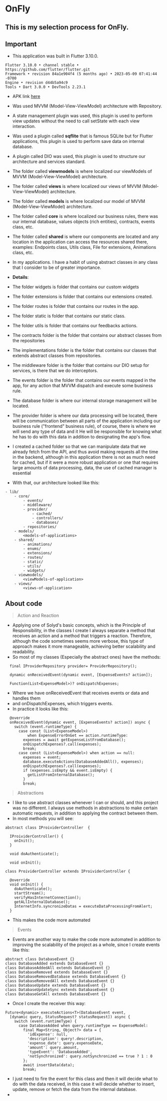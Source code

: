 # OnFly

## This is my selection process for OnFly.

## Important

- This application was built in Flutter 3.10.0.
>
    Flutter 3.10.0 • channel stable • https://github.com/flutter/flutter.git
    Framework • revision 84a1e904f4 (5 months ago) • 2023-05-09 07:41:44 -0700
    Engine • revision d44b5a94c9
    Tools • Dart 3.0.0 • DevTools 2.23.1
>
- APK link [here](https://drive.google.com/file/d/1xMgd64vtm_QpW-gYbyfCyZBJsPSbXksZ/view?usp=sharing)
- Was used MVVM (Model-View-ViewModel) architecture with Repository.
- A state management plugin was used, this plugin is used to perform view updates without the need to call setState with each view interaction.
- Was used a plugin called **sqflite** that is famous SQLite but for Flutter applications, this plugin is used to perform save data on internal database.
- A plugin called DIO was used, this plugin is used to structure our architecture and services standard.
- The folder called **viewmodels** is where localized our viewModels of MVVM (Model-View-ViewModel) architecture.
- The folder called **views** is where localized our views of MVVM (Model-View-ViewModel) architecture.
- The folder called **models** is where localized our model of MVVM (Model-View-ViewModel) architecture.
- The folder called **core** is where localized our business rules, there was our internal database, values objects (rich entities), contracts, events class, etc.
- The folder called **shared** is where our components are located and any location in the application can access the resources shared there, examples: Endpoints class, Utils class, File for extensions, Animations class, etc.
- In my applications. I have a habit of using abstract classes in any class that I consider to be of greater importance.

- **Details**:
- The folder widgets is folder that contains our custom widgets
- The folder extensions is folder that contains our extensions created.
- The folder routes is folder that contains our routes in the app.
- The folder static is folder that contains our static class.
- The folder utils is folder that contains our feedbacks actions.
- The contracts folder is the folder that contains our abstract classes from the repositories
- The implementations folder is the folder that contains our classes that extends abstract classes from repositories.
- The middleware folder is the folder that contains our DIO setup for services, is there that we do interceptors.
- The events folder is the folder that contains our events mapped in the app, for any action that MVVM dispatch and execute some business rule.
- The database folder is where our internal storage management will be located.
- The provider folder is where our data processing will be located, there will be communication between all parts of the application including our business rule ("frontend" business rule), of course, there is where we will send any type of data and it He will be responsible for knowing what he has to do with this data in addition to designating the app's flow.
- I created a cached folder so that we can manipulate data that we already fetch from the API, and thus avoid making requests all the time in the backend, although in this application there is not as much need for cached, but if it were a more robust application or one that requires large amounts of data processing, data, the use of cached manager is essential
- With that, our architecture looked like this:
>
    - lib/
        - core/
            - events/
            - middleware/
            - provider/
                - cached/
                - controllers/
                - databases/
            - repositories/
        - models/
            <models-of-applications>
        - shared/
            - animations/
            - enums/
            - extensions/
            - routes/
            - static/
            - utils/
            - widgets/
        - viewmodels/
            <viewModels-of-application>
        - views/
            <views-of-application>
            
>
## About code

> Action and Reaction
- Applying one of Solyd's basic concepts, which is the Principle of Responsibility, in the classes I create I always separate a method that receives an action and a method that triggers a reaction. Therefore, although the code sometimes seems more verbose, this type of approach makes it more manageable, achieving better scalability and readability.
- So most of my classes (Especially the abstract ones) have the methods:
>
      final IProviderRepository provider= ProviderRepository();

      dynamic onReceivedEvent(dynamic event, [ExpenseEvents? action]);
    
      Function(List<ExpenseModel>)? onDispatchExpenses;
>
- Where we have onReceivedEvent that receives events or data and handles them
- and onDispatchExpenses, which triggers events.
- In practice it looks like this:
>
      @override
      onReceivedEvent(dynamic event, [ExpenseEvents? action]) async {
        switch (event.runtimeType) {
          case const (List<ExpenseModel>)
              when ExpenseErrorOnGet == action.runtimeType:
            expenses = await getExpenseListFromDatabase();
            onDispatchExpenses?.call(expenses);
            break;
          case const (List<ExpenseModel>) when action == null:
            expenses = event;
            database.executeActions(DatabaseAddedAll(), expenses);
            onDispatchExpenses?.call(expenses);
            if (expenses.isEmpty && event.isEmpty) {
              getListFromInternalDatabase();
            }
            break;
>

> Abstractions
- I like to use abstract classes whenever I can or should, and this project was no different. I always use methods in abstractions to make certain automatic requests, in addition to applying the contract between them.
- In most methods you will see:
>
    abstract class IProividerController  {
    
      IProividerController() {
        onInit();
      }
     
      void doAuthenticate();
    
      void onInit();

    class ProividerController extends IProividerController {
    
      @override
      void onInit() {
        doAuthenticate();
        startStream();
        verifyHasInternetConnection();
        getALlInternalDatabase();
        InternetInfo.syncronizeDatas = executeDataProcessingFromAlert;
      }

>
- This makes the code more automated

> Events
- Events are another way to make the code more automated in addition to improving the scalability of the project as a whole, since I create events like this:
>
    abstract class DatabaseEvent {}
    class DatabaseAdded extends DatabaseEvent {}
    class DatabaseAddedAll extends DatabaseEvent {}
    class DatabaseRemoved extends DatabaseEvent {}
    class DatabaseRemovedDatabase extends DatabaseEvent {}
    class DatabaseRemovedAll extends DatabaseEvent {}
    class DatabaseUpdate extends DatabaseEvent {}
    class DatabaseUpdateSync extends DatabaseEvent {}
    class DatabaseGetAll extends DatabaseEvent {}
>
- Once I create the receiver this way:
>
    Future<dynamic> executeActions<T>(DatabaseEvent event,
      [dynamic query, StatusRequest? statusRequest]) async {
        switch (event.runtimeType) {
          case DatabaseAdded when query.runtimeType == ExpenseModel:
            final Map<String, Object?> data = {
              'idExpense': null,
              'description': query!.description,
              'expense_date': query.expenseDate,
              'amount': query.amount,
              'typeEvent': 'DatabaseAdded',
              'notSynchronized': query.notSynchronized == true ? 1 : 0
            };
            await insertData(data);
            break;
>
- I just need to fire the event for this class and then it will decide what to do with the data received, in this case it will decide whether to insert, update, remove or fetch the data from the internal database.
- 

